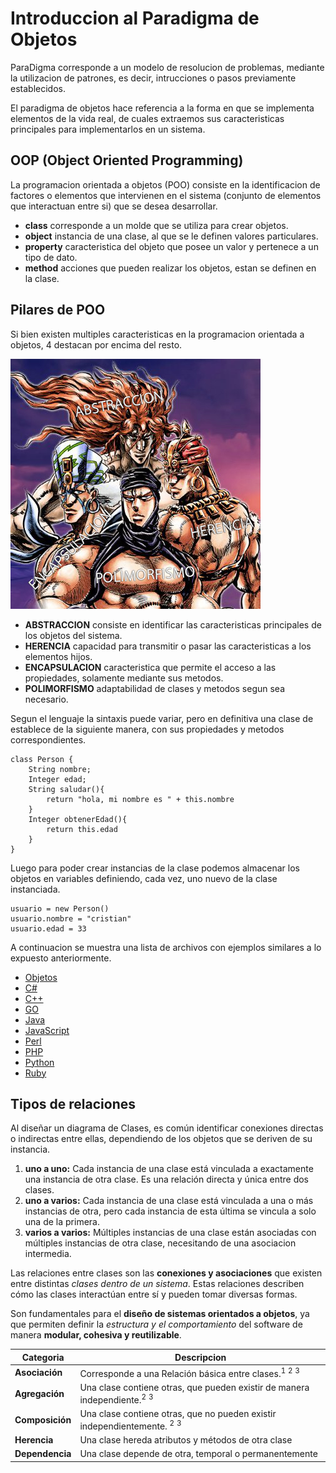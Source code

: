 # Introduccion al Paradigma de Objetos 

ParaDigma corresponde a un modelo de resolucion de problemas, mediante la utilizacion de patrones, es decir, intrucciones o pasos previamente establecidos. 

El paradigma de objetos hace referencia a la forma en que se implementa elementos de la vida real, de cuales extraemos sus caracteristicas principales para implementarlos en un sistema.

## OOP (Object Oriented Programming)

La programacion orientada a objetos (POO) consiste en la identificacion de factores o elementos que intervienen en el sistema (conjunto de elementos que interactuan entre si) que se desea desarrollar.

* __class__ corresponde a un molde que se utiliza para crear objetos.
* __object__ instancia de una clase, al que se le definen valores particulares.
* __property__ caracteristica del objeto que posee un valor y pertenece a un tipo de dato.
* __method__ acciones que pueden realizar los objetos, estan se definen en la clase.

## Pilares de POO

Si bien existen multiples caracteristicas en la programacion orientada a objetos, 4 destacan por encima del resto.

![Cuatro Pilares de POO](./assets/poo_pillars.jpg)

* __ABSTRACCION__ consiste en identificar las caracteristicas principales de los objetos del sistema.
* __HERENCIA__ capacidad para transmitir o pasar las caracteristicas a los elementos hijos.
* __ENCAPSULACION__ caracteristica que permite el acceso a las propiedades, solamente mediante sus metodos.
* __POLIMORFISMO__ adaptabilidad de clases y metodos segun sea necesario.

Segun el lenguaje la sintaxis puede variar, pero en definitiva una clase de establece de la siguiente manera, con sus propiedades y metodos correspondientes.

```
class Person {
    String nombre;
    Integer edad;
    String saludar(){
        return "hola, mi nombre es " + this.nombre
    }
    Integer obtenerEdad(){
        return this.edad
    }
}
```
Luego para poder crear instancias de la clase podemos almacenar los objetos en variables definiendo, cada vez, uno nuevo de la clase instanciada.

```c´´
usuario = new Person()
usuario.nombre = "cristian"
usuario.edad = 33
```

A continuacion se muestra una lista de archivos con ejemplos similares a lo expuesto anteriormente.

* [Objetos](./examples/object.md)
* [C#](./examples/Person.cs)
* [C++](./examples/Person.cpp)
* [GO](./examples/Person.go)
* [Java](./examples/Person.java)
* [JavaScript](./examples/Person.js)
* [Perl](./example/Person.pl)
* [PHP](./examples/Person.php)
* [Python](./examples/Person.py)
* [Ruby](./examples/Person.rb)

## Tipos de relaciones

Al diseñar un diagrama de Clases, es común identificar conexiones directas o indirectas entre ellas, dependiendo de los objetos que se deriven de su instancia.

1. __uno a uno:__ Cada instancia de una clase está vinculada a exactamente una instancia de otra clase. Es una relación directa y única entre dos clases.
1. __uno a varios:__ Cada instancia de una clase está vinculada a una o más instancias de otra, pero cada instancia de esta última se vincula a solo una de la primera.
1. __varios a varios:__ Múltiples instancias de una clase están asociadas con múltiples instancias de otra clase, necesitando de una asociacion intermedia.

Las relaciones entre clases son las __conexiones y asociaciones__ que existen entre distintas _clases dentro de un sistema_. Estas relaciones describen cómo las clases interactúan entre sí y pueden tomar diversas formas.

Son fundamentales para el __diseño de sistemas orientados a objetos__, ya que permiten definir la _estructura y el comportamiento_ del software de manera __modular, cohesiva y reutilizable__.

| Categoria | Descripcion |
|--|--|
| __Asociación__ | Corresponde a una Relación básica entre clases.$^1$ $^2$ $^3$ |
| __Agregación__ | Una clase contiene otras, que pueden existir de manera independiente.$^2$ $^3$ |
| __Composición__ | Una clase contiene otras, que no pueden existir independientemente. $^2$ $^3$ |
| __Herencia__ | Una clase hereda atributos y métodos de otra clase |
| __Dependencia__ | Una clase depende de otra, temporal o permanentemente |
